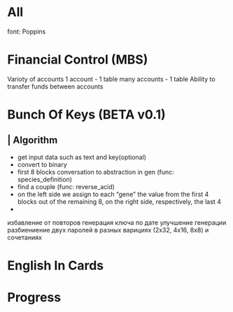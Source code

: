 # All 
font: Poppins

# Financial Control (MBS)
Varioty of accounts
	1 account - 1 table
	many accounts - 1 table 
Ability to transfer funds between accounts

# Bunch Of Keys (BETA v0.1)
## | Algorithm
- get input data such as text and key(optional)
- convert to binary
- first 8 blocks conversation to abstraction in gen (func: species_definition)
- find a couple (func: reverse_acid)
- on the left side we assign to each “gene” the value from the first 4 blocks out of the remaining 8, on the right side, respectively, the last 4
- 

избавление от повторов 
генерация ключа по дате
улучшение генерации
разбиениение двух паролей в разных варициях (2x32, 4x16, 8x8) и сочетаниях
# English In Cards
# Progress
